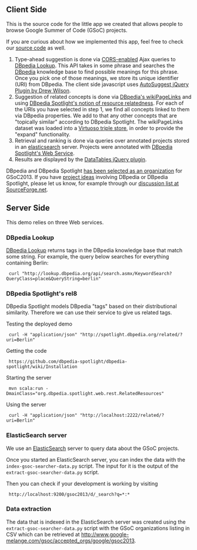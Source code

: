 
## Client Side

This is the source code for the little app we created that allows people to browse Google Summer of Code (GSoC) projects.

<p>If you are curious about how we implemented this app, feel free to check our <a href="https://github.com/dbpedia-spotlight/dbpedia-spotlight-gsoc">source code</a> as well.</p>

<ol>
<li>Type-ahead suggestion is done via <a href="http://enable-cors.org">CORS-enabled</a> Ajax queries to <a href="http://lookup.dbpedia.org/">DBpedia Lookup</a>. This API takes in some phrase and searches the <a href="http://dbpedia.org">DBpedia</a> knowledge base to find possible meanings for this phrase. Once you pick one of those meanings, we store its unique identifier (URI) from DBpedia. The client side javascript uses <a href="http://code.drewwilson.com/entry/autosuggest-jquery-plugin">AutoSuggest jQuery Plugin by Drew Wilson</a>.
<li>Suggestion of related concepts is done via <a href="http://wiki.dbpedia.org/Downloads37#wikipediapagelinks">DBpedia's wikiPageLinks</a> and using <a href="http://wiki.dbpedia.org/spotlight/isem2011">DBpedia Spotlight's notion of resource relatedness</a>. For each of the URIs you have selected in step 1, we find all concepts linked to them via DBpedia properties. We add to that any other concepts that are "topically similar" according to DBpedia Spotlight. The wikiPageLinks dataset was loaded into a <a href="http://virtuoso.openlinksw.com">Virtuoso triple store</a>, in order to provide the "expand" functionality.
<li>
<!--Retrieval of projects is done via a <a href="http://www.w3.org/TR/rdf-sparql-query/">SPARQL query</a> over annotated projects stored in our <a href="http://spotlight.dbpedia.org/sparql">SPARQL endpoint</a>.-->
Retrieval and ranking is done via queries over annotated projects stored in an <a href="http://www.elasticsearch.org">elasticsearch</a> server. Projects were annotated with <a href="http://wiki.dbpedia.org/spotlight/usersmanual">DBpedia Spotlight's Web Service</a>.
<li>Results are displayed by the <a href="http://datatables.net/">DataTables jQuery plugin</a>.
</ol>

<p>DBpedia and DBpedia Spotlight <a href="http://www.google-melange.com/gsoc/org/google/gsoc2013/dbpediaspotlight">has been selected as an organization</a> for GSoC2013. If you have <a href="http://wiki.dbpedia.org/gsoc2013/ideas">project ideas</a> involving DBpedia or DBpedia Spotlight, please let us know, for example through our <a href="https://lists.sourceforge.net/lists/listinfo/dbpedia-gsoc">discussion list at SourceForge.net</a>.</p>

## Server Side

This demo relies on three Web services.

### DBpedia Lookup

[DBpedia Lookup](http://lookup.dbpedia.org) returns tags in the DBpedia knowledge base that match some string. For example, the query below searches for everything containing Berlin:

     curl "http://lookup.dbpedia.org/api/search.asmx/KeywordSearch?QueryClass=place&QueryString=berlin"

### DBpedia Spotlight's rel8 ###

DBpedia Spotlight models DBpedia "tags" based on their distributional similarity. Therefore we can use their service to give us related tags.

Testing the deployed demo

     curl -H "application/json" "http://spotlight.dbpedia.org/related/?uri=Berlin"

Getting the code 

     https://github.com/dbpedia-spotlight/dbpedia-spotlight/wiki/Installation
    
Starting the server

     mvn scala:run -DmainClass="org.dbpedia.spotlight.web.rest.RelatedResources"

Using the server

     curl -H "application/json" "http://localhost:2222/related/?uri=Berlin"

### ElasticSearch server ###

We use an [ElasticSearch](http://www.elasticsearch.org/) server to query data about the GSoC projects.

Once you started an ElasticSearch server, you can index the data with the `index-gsoc-searcher-data.py` script. The input for it is the output of the `extract-gsoc-searcher-data.py` script.

Then you can check if your development is working by visiting

     http://localhost:9200/gsoc2013/d/_search?q=*:*

### Data extraction ###

The data that is indexed in the ElasticSearch server was created using the `extract-gsoc-searcher-data.py` script with the GSoC organizations listing in CSV which can be retrieved at http://www.google-melange.com/gsoc/accepted_orgs/google/gsoc2013.

